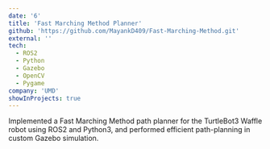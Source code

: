 ```yaml
---
date: '6'
title: 'Fast Marching Method Planner'
github: 'https://github.com/MayankD409/Fast-Marching-Method.git'
external: ''
tech:
  - ROS2
  - Python
  - Gazebo
  - OpenCV
  - Pygame
company: 'UMD'
showInProjects: true
---
```


Implemented a Fast Marching Method path planner for the TurtleBot3 Waffle robot using ROS2 and Python3, and performed efficient path-planning in custom Gazebo simulation.
